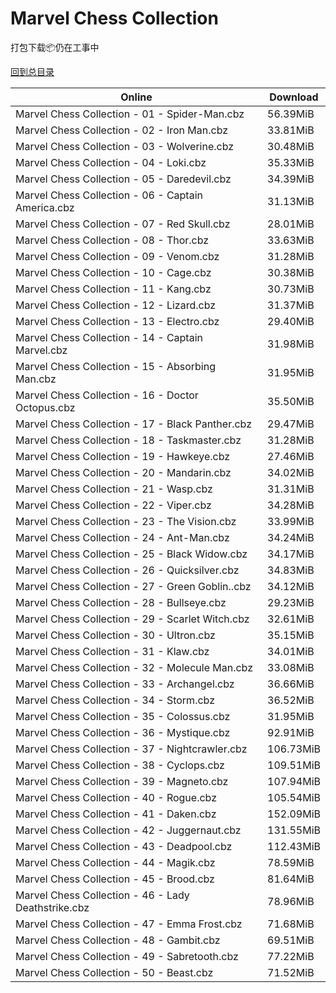 # Marvel Chess Collection

打包下载📦仍在工事中

[回到总目录](/Catalogs.md)







Online | Download
--- | ---
Marvel Chess Collection - 01 - Spider-Man.cbz | 56.39MiB
Marvel Chess Collection - 02 - Iron Man.cbz | 33.81MiB
Marvel Chess Collection - 03 - Wolverine.cbz | 30.48MiB
Marvel Chess Collection - 04 - Loki.cbz | 35.33MiB
Marvel Chess Collection - 05 - Daredevil.cbz | 34.39MiB
Marvel Chess Collection - 06 - Captain America.cbz | 31.13MiB
Marvel Chess Collection - 07 - Red Skull.cbz | 28.01MiB
Marvel Chess Collection - 08 - Thor.cbz | 33.63MiB
Marvel Chess Collection - 09 - Venom.cbz | 31.28MiB
Marvel Chess Collection - 10 - Cage.cbz | 30.38MiB
Marvel Chess Collection - 11 - Kang.cbz | 30.73MiB
Marvel Chess Collection - 12 - Lizard.cbz | 31.37MiB
Marvel Chess Collection - 13 - Electro.cbz | 29.40MiB
Marvel Chess Collection - 14 - Captain Marvel.cbz | 31.98MiB
Marvel Chess Collection - 15 - Absorbing Man.cbz | 31.95MiB
Marvel Chess Collection - 16 - Doctor Octopus.cbz | 35.50MiB
Marvel Chess Collection - 17 - Black Panther.cbz | 29.47MiB
Marvel Chess Collection - 18 - Taskmaster.cbz | 31.28MiB
Marvel Chess Collection - 19 - Hawkeye.cbz | 27.46MiB
Marvel Chess Collection - 20 - Mandarin.cbz | 34.02MiB
Marvel Chess Collection - 21 - Wasp.cbz | 31.31MiB
Marvel Chess Collection - 22 - Viper.cbz | 34.28MiB
Marvel Chess Collection - 23 - The Vision.cbz | 33.99MiB
Marvel Chess Collection - 24 - Ant-Man.cbz | 34.24MiB
Marvel Chess Collection - 25 - Black Widow.cbz | 34.17MiB
Marvel Chess Collection - 26 - Quicksilver.cbz | 34.83MiB
Marvel Chess Collection - 27 - Green Goblin..cbz | 34.12MiB
Marvel Chess Collection - 28 - Bullseye.cbz | 29.23MiB
Marvel Chess Collection - 29 - Scarlet Witch.cbz | 32.61MiB
Marvel Chess Collection - 30 - Ultron.cbz | 35.15MiB
Marvel Chess Collection - 31 - Klaw.cbz | 34.01MiB
Marvel Chess Collection - 32 - Molecule Man.cbz | 33.08MiB
Marvel Chess Collection - 33 - Archangel.cbz | 36.66MiB
Marvel Chess Collection - 34 - Storm.cbz | 36.52MiB
Marvel Chess Collection - 35 - Colossus.cbz | 31.95MiB
Marvel Chess Collection - 36 - Mystique.cbz | 92.91MiB
Marvel Chess Collection - 37 - Nightcrawler.cbz | 106.73MiB
Marvel Chess Collection - 38 - Cyclops.cbz | 109.51MiB
Marvel Chess Collection - 39 - Magneto.cbz | 107.94MiB
Marvel Chess Collection - 40 - Rogue.cbz | 105.54MiB
Marvel Chess Collection - 41 - Daken.cbz | 152.09MiB
Marvel Chess Collection - 42 - Juggernaut.cbz | 131.55MiB
Marvel Chess Collection - 43 - Deadpool.cbz | 112.43MiB
Marvel Chess Collection - 44 - Magik.cbz | 78.59MiB
Marvel Chess Collection - 45 - Brood.cbz | 81.64MiB
Marvel Chess Collection - 46 - Lady Deathstrike.cbz | 78.96MiB
Marvel Chess Collection - 47 - Emma Frost.cbz | 71.68MiB
Marvel Chess Collection - 48 - Gambit.cbz | 69.51MiB
Marvel Chess Collection - 49 - Sabretooth.cbz | 77.22MiB
Marvel Chess Collection - 50 - Beast.cbz | 71.52MiB